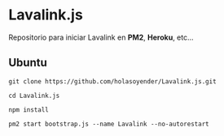 # Lavalink.js

Repositorio para iniciar Lavalink en **PM2**, **Heroku**, etc...

## Ubuntu

```git clone https://github.com/holasoyender/Lavalink.js.git```

```cd Lavalink.js```

```npm install```

```pm2 start bootstrap.js --name Lavalink --no-autorestart```
